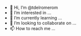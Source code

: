 - 👋 Hi, I’m @tdelromerom
- 👀 I’m interested in ...
- 🌱 I’m currently learning ...
- 💞️ I’m looking to collaborate on ...
- 📫 How to reach me ...

<!---
tdelromerom/tdelromerom is a ✨ special ✨ repository because its `README.md` (this file) appears on your GitHub profile.
You can click the Preview link to take a look at your changes.
--->
